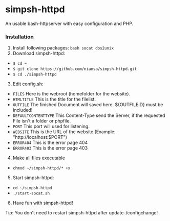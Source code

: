 # simpsh-httpd

An usable bash-httpserver with easy configuration and PHP.


### Installation

1. Install following packages: `bash socat dos2unix`
2. Download simpsh-httpd:
 * `$ cd ~`
 * `$ git clone https://github.com/niansa/simpsh-httpd.git`
 * `$ cd ./simpsh-httpd`
3. Edit config.sh:
 * `FILES` Here is the webroot (homefolder for the website).
 * `HTMLTITLE` This is the title for the filelist.
 * `OUTFILE` The finished Document will saved here. ${OUTFILEID} must be included!
 * `DEFAULTCONTENTTYPE` This Content-Type send the Server, if the requested File isn't a folder or phpfile.
 * `PORT` This port will used for listening.
 * `WEBSITE` This is the URL of the website (Example: "http://localhost:$PORT")
 * `ERROR404` This is the error page 404
 * `ERROR403` This is the error page 403
4. Make all files executable
 * `chmod ~/simpsh-httpd/* +x`
5. Start simpsh-httpd:
 * `cd ~/simpsh-httpd`
 * `./start-socat.sh`
6. Have fun with simpsh-httpd!


Tip: You don't need to restart simpsh-httpd after update-/configchange!
